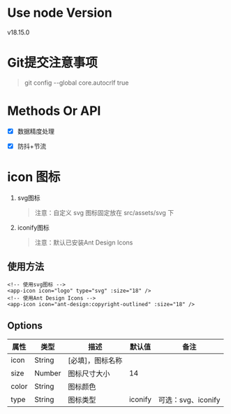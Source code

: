 # Use node Version
v18.15.0

# Git提交注意事项
> git config --global core.autocrlf true


# Methods Or API
- [x] 数据精度处理

- [x] 防抖+节流


# icon 图标
1. svg图标

   >  注意：自定义 svg 图标固定放在 src/assets/svg 下

2. iconify图标

   > 注意：默认已安装Ant Design Icons

## 使用方法

```vue
<!-- 使用svg图标 -->
<app-icon icon="logo" type="svg" :size="18" />
<!-- 使用Ant Design Icons -->
<app-icon icon="ant-design:copyright-outlined" :size="18" />
```

## Options

| 属性  | 类型   | 描述             | 默认值  | 备注               |
| ----- | ------ | ---------------- | ------- | ------------------ |
| icon  | String | [必填]，图标名称 |         |                    |
| size  | Number | 图标尺寸大小     | 14      |                    |
| color | String | 图标颜色         |         |                    |
| type  | String | 图标类型         | iconify | 可选：svg、iconify |

